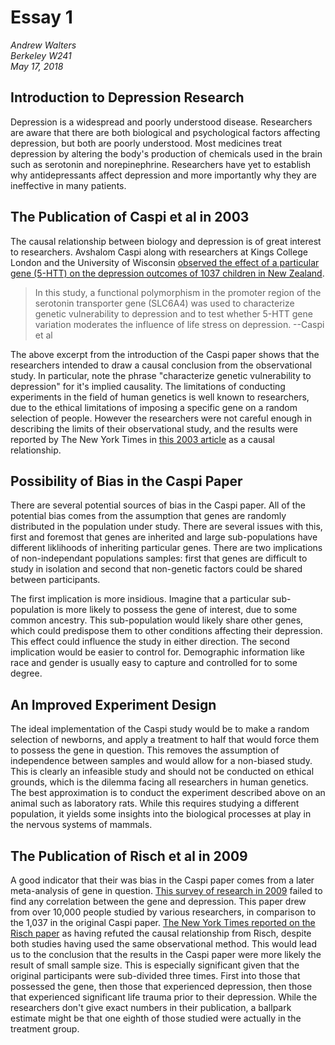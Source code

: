 # Essay 1

*Andrew Walters*  
*Berkeley W241*  
*May 17, 2018*

## Introduction to Depression Research

Depression is a widespread and poorly understood disease.
Researchers are aware that there are both biological and psychological factors affecting depression, but both are poorly understood.
Most medicines treat depression by altering the body's production of chemicals used in the brain such as serotonin and norepinephrine.
Researchers have yet to establish why antidepressants affect depression and more importantly why they are ineffective in many patients.

## The Publication of Caspi et al in 2003

The causal relationship between biology and depression is of great interest to researchers.
Avshalom Caspi along with researchers at Kings College London and the University of Wisconsin [observed the effect of a particular gene (5-HTT) on the depression outcomes of 1037 children in New Zealand](http://psych.colorado.edu/~willcutt/pdfs/Caspi_2003.pdf).

> In this study, a functional polymorphism in the promoter region of the serotonin transporter gene (SLC6A4) was used to characterize genetic vulnerability to depression and to test whether 5-HTT gene variation moderates the influence of life stress on depression.
> --Caspi et al

The above excerpt from the introduction of the Caspi paper shows that the researchers intended to draw a causal conclusion from the observational study.
In particular, note the phrase "characterize genetic vulnerability to depression" for it's implied causality.
The limitations of conducting experiments in the field of human genetics is well known to researchers, due to the ethical limitations of imposing a specific gene on a random selection of people.
However the researchers were not careful enough in describing the limits of their observational study, and the results were reported by The New York Times in [this 2003 article](https://www.nytimes.com/2003/07/18/us/gene-is-linked-to-susceptibility-to-depression.html) as a causal relationship.

## Possibility of Bias in the Caspi Paper

There are several potential sources of bias in the Caspi paper.
All of the potential bias comes from the assumption that genes are randomly distributed in the population under study.
There are several issues with this, first and foremost that genes are inherited and large sub-populations have different liklihoods of inheriting particular genes.
There are two implications of non-independant populations samples: first that genes are difficult to study in isolation and second that non-genetic factors could be shared between participants.

The first implication is more insidious.
Imagine that a particular sub-population is more likely to possess the gene of interest, due to some common ancestry.
This sub-population would likely share other genes, which could predispose them to other conditions affecting their depression.
This effect could influence the study in either direction.
The second implication would be easier to control for.
Demographic information like race and gender is usually easy to capture and controlled for to some degree.

## An Improved Experiment Design

The ideal implementation of the Caspi study would be to make a random selection of newborns, and apply a treatment to half that would force them to possess the gene in question.
This removes the assumption of independence between samples and would allow for a non-biased study.
This is clearly an infeasible study and should not be conducted on ethical grounds, which is the dilemma facing all researchers in human genetics.
The best approximation is to conduct the experiment described above on an animal such as laboratory rats.
While this requires studying a different population, it yields some insights into the biological processes at play in the nervous systems of mammals.

## The Publication of Risch et al in 2009

A good indicator that their was bias in the Caspi paper comes from a later meta-analysis of gene in question.
[This survey of research in 2009](http://psych.colorado.edu/~willcutt/pdfs/Risch_2009.pdf) failed to find any correlation between the gene and depression.
This paper drew from over 10,000 people studied by various researchers, in comparison to the 1,037 in the original Caspi paper.
[The New York Times reported on the Risch paper](https://www.nytimes.com/2009/06/17/science/17depress.html) as having refuted the causal relationship from Risch, despite both studies having used the same observational method.
This would lead us to the conclusion that the results in the Caspi paper were more likely the result of small sample size.
This is especially significant given that the original participants were sub-divided three times.
First into those that possessed the gene, then those that experienced depression, then those that experienced significant life trauma prior to their depression.
While the researchers don't give exact numbers in their publication, a ballpark estimate might be that one eighth of those studied were actually in the treatment group.
